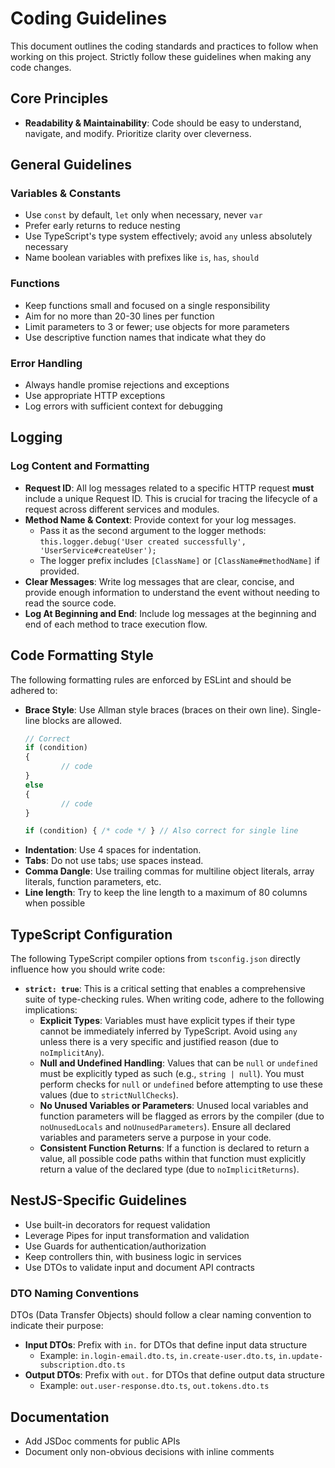 # Coding Guidelines

This document outlines the coding standards and practices to follow when working on this project. Strictly follow these guidelines when making any code changes.

## Core Principles

- **Readability & Maintainability**: Code should be easy to understand, navigate, and modify. Prioritize clarity over cleverness.

## General Guidelines

### Variables & Constants

- Use `const` by default, `let` only when necessary, never `var`
- Prefer early returns to reduce nesting
- Use TypeScript's type system effectively; avoid `any` unless absolutely necessary
- Name boolean variables with prefixes like `is`, `has`, `should`

### Functions

- Keep functions small and focused on a single responsibility
- Aim for no more than 20-30 lines per function
- Limit parameters to 3 or fewer; use objects for more parameters
- Use descriptive function names that indicate what they do

### Error Handling

- Always handle promise rejections and exceptions
- Use appropriate HTTP exceptions
- Log errors with sufficient context for debugging

## Logging

### Log Content and Formatting

-   **Request ID**: All log messages related to a specific HTTP request **must** include a unique Request ID. This is crucial for tracing the lifecycle of a request across different services and modules.
-   **Method Name & Context**: Provide context for your log messages.
    -   Pass it as the second argument to the logger methods: `this.logger.debug('User created successfully', 'UserService#createUser');`
    -   The logger prefix includes `[ClassName]` or `[ClassName#methodName]` if provided.
-   **Clear Messages**: Write log messages that are clear, concise, and provide enough information to understand the event without needing to read the source code.
-   **Log At Beginning and End**: Include log messages at the beginning and end of each method to trace execution flow.

## Code Formatting Style

The following formatting rules are enforced by ESLint and should be adhered to:

- **Brace Style**: Use Allman style braces (braces on their own line). Single-line blocks are allowed.
    ```javascript
    // Correct
    if (condition)
    {
            // code
    }
    else
    {
            // code
    }

    if (condition) { /* code */ } // Also correct for single line
    ```
- **Indentation**: Use 4 spaces for indentation.
- **Tabs**: Do not use tabs; use spaces instead.
- **Comma Dangle**: Use trailing commas for multiline object literals, array literals, function parameters, etc.
- **Line length**: Try to keep the line length to a maximum of 80 columns when possible

## TypeScript Configuration

The following TypeScript compiler options from `tsconfig.json` directly influence how you should write code:

- **`strict: true`**: This is a critical setting that enables a comprehensive suite of type-checking rules. When writing code, adhere to the following implications:
    - **Explicit Types**: Variables must have explicit types if their type cannot be immediately inferred by TypeScript. Avoid using `any` unless there is a very specific and justified reason (due to `noImplicitAny`).
    - **Null and Undefined Handling**: Values that can be `null` or `undefined` must be explicitly typed as such (e.g., `string | null`). You must perform checks for `null` or `undefined` before attempting to use these values (due to `strictNullChecks`).
    - **No Unused Variables or Parameters**: Unused local variables and function parameters will be flagged as errors by the compiler (due to `noUnusedLocals` and `noUnusedParameters`). Ensure all declared variables and parameters serve a purpose in your code.
    - **Consistent Function Returns**: If a function is declared to return a value, all possible code paths within that function must explicitly return a value of the declared type (due to `noImplicitReturns`).


## NestJS-Specific Guidelines

- Use built-in decorators for request validation
- Leverage Pipes for input transformation and validation
- Use Guards for authentication/authorization
- Keep controllers thin, with business logic in services
- Use DTOs to validate input and document API contracts

### DTO Naming Conventions

DTOs (Data Transfer Objects) should follow a clear naming convention to indicate their purpose:

- **Input DTOs**: Prefix with `in.` for DTOs that define input data structure
  - Example: `in.login-email.dto.ts`, `in.create-user.dto.ts`, `in.update-subscription.dto.ts`
- **Output DTOs**: Prefix with `out.` for DTOs that define output data structure  
  - Example: `out.user-response.dto.ts`, `out.tokens.dto.ts`

## Documentation

- Add JSDoc comments for public APIs
- Document only non-obvious decisions with inline comments
